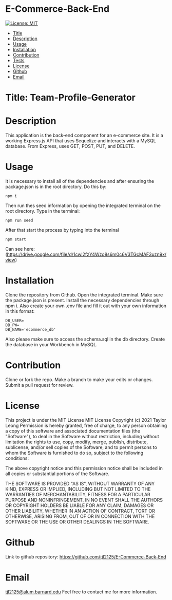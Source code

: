 # E-Commerce-Back-End
[![License: MIT](https://img.shields.io/badge/License-MIT-green.svg)](https://opensource.org/licenses/MIT)

* [Title](#Title)
* [Description](#Description)
* [Usage](#Usage)
* [Installation](#Installation)
* [Contribution](#Contribution)
* [Tests](#Tests)
* [License](#License)
* [Github](#Github)
* [Email](#Email)

# Title: Team-Profile-Generator

# Description 
This application is the back-end component for an e-commerce site. It is a working Express.js API that uses Sequelize and interacts with a MySQL database.
From Express, uses GET, POST, PUT, and DELETE. 

# Usage 
It is necessary to install all of the dependencies and after ensuring the package.json is in the root directory. Do this by:
```
npm i 
```
Then run thes seed information by opening the integrated terminal on the root directory. Type in the terminal:
``` 
npm run seed
```
After that start the process by typing into the terminal 
```
npm start
```
Can see here: (https://drive.google.com/file/d/1cwl2fzY4Wzo8s6m0c6V3TGcMAF3uzn9x/view)

# Installation 
Clone the repository from Github. Open the integrated terminal. Make sure the package.json is present. Install the necessary dependencies through npm i. Also create your own .env file and fill it out with your own information in this format: 
```
DB_USER=
DB_PW=
DB_NAME='ecommerce_db'
```
Also please make sure to access the schema.sql in the db directory. Create the database in your Workbench in MySQL. 

# Contribution
Clone or fork the repo. Make a branch to make your edits or changes. Submit a pull request for review. 

# License
This project is under the MIT License
MIT License
Copyright (c) 2021 Taylor Leong
Permission is hereby granted, free of charge, to any person obtaining a copy
of this software and associated documentation files (the "Software"), to deal
in the Software without restriction, including without limitation the rights
to use, copy, modify, merge, publish, distribute, sublicense, and/or sell
copies of the Software, and to permit persons to whom the Software is
furnished to do so, subject to the following conditions:

The above copyright notice and this permission notice shall be included in all
copies or substantial portions of the Software.

THE SOFTWARE IS PROVIDED "AS IS", WITHOUT WARRANTY OF ANY KIND, EXPRESS OR
IMPLIED, INCLUDING BUT NOT LIMITED TO THE WARRANTIES OF MERCHANTABILITY,
FITNESS FOR A PARTICULAR PURPOSE AND NONINFRINGEMENT. IN NO EVENT SHALL THE
AUTHORS OR COPYRIGHT HOLDERS BE LIABLE FOR ANY CLAIM, DAMAGES OR OTHER
LIABILITY, WHETHER IN AN ACTION OF CONTRACT, TORT OR OTHERWISE, ARISING FROM,
OUT OF OR IN CONNECTION WITH THE SOFTWARE OR THE USE OR OTHER DEALINGS IN THE
SOFTWARE.

# Github
Link to github repository: 
https://github.com/tjl2125/E-Commerce-Back-End

# Email
tjl2125@alum.barnard.edu
Feel free to contact me for more information. 
